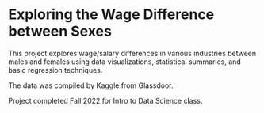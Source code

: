 # Exploring the Wage Difference between Sexes

This project explores wage/salary differences in various industries between males and females using data visualizations, statistical summaries, and basic regression techniques.

The data was compiled by Kaggle from Glassdoor. 

Project completed Fall 2022 for Intro to Data Science class. 
